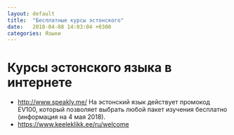 ```yaml
---
layout: default
title:  "Бесплатные курсы эстонского"
date:   2018-04-08 14:03:04 +0300
categories: Языки
---
```


# Курсы эстонского языка в интернете
* http://www.speakly.me/ На эстонский язык действует промокод EV100, который позволяет выбрать любой пакет изучения бесплатно (информация на 4 мая 2018).
* https://www.keeleklikk.ee/ru/welcome
